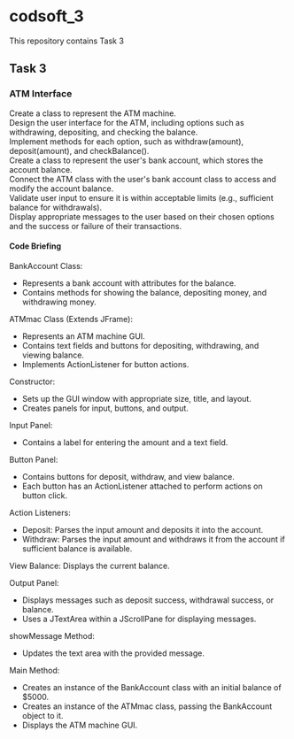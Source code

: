# codsoft_3
This repository contains Task 3


<h2>Task 3</h2>

<h3>ATM Interface</h3>
Create a class to represent the ATM machine. <br>
Design the user interface for the ATM, including options such as withdrawing, depositing, and
checking the balance.<br>
Implement methods for each option, such as withdraw(amount), deposit(amount), and
checkBalance().<br>
Create a class to represent the user's bank account, which stores the account balance.<br>
Connect the ATM class with the user's bank account class to access and modify the account
balance.<br>
Validate user input to ensure it is within acceptable limits (e.g., sufficient balance for withdrawals).<br>
Display appropriate messages to the user based on their chosen options and the success or failure
of their transactions.<br>

<h4>Code Briefing</h4>

BankAccount Class: <br> 
* Represents a bank account with attributes for the balance.<br> 
* Contains methods for showing the balance, depositing money, and withdrawing money.<br> 

ATMmac Class (Extends JFrame):<br> 
* Represents an ATM machine GUI.<br> 
* Contains text fields and buttons for depositing, withdrawing, and viewing balance.<br> 
* Implements ActionListener for button actions.<br> 

Constructor:<br> 
* Sets up the GUI window with appropriate size, title, and layout.<br> 
* Creates panels for input, buttons, and output.<br> 

Input Panel:<br> 
* Contains a label for entering the amount and a text field.<br> 

Button Panel:<br> 
* Contains buttons for deposit, withdraw, and view balance.<br> 
* Each button has an ActionListener attached to perform actions on button click.<br> 

Action Listeners:<br> 
* Deposit: Parses the input amount and deposits it into the account.<br> 
* Withdraw: Parses the input amount and withdraws it from the account if sufficient balance is available.<br> 

View Balance: Displays the current balance.<br> 

Output Panel:<br> 
* Displays messages such as deposit success, withdrawal success, or balance.<br> 
* Uses a JTextArea within a JScrollPane for displaying messages.<br> 

showMessage Method:<br> 
* Updates the text area with the provided message.<br> 

Main Method:<br> 
* Creates an instance of the BankAccount class with an initial balance of $5000.<br> 
* Creates an instance of the ATMmac class, passing the BankAccount object to it.<br> 
* Displays the ATM machine GUI.<br>
